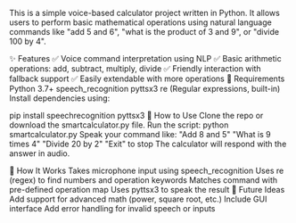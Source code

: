 This is a simple voice-based calculator project written in Python. It allows users to perform basic mathematical operations using natural language commands like "add 5 and 6", "what is the product of 3 and 9", or "divide 100 by 4".

✨ Features
✅ Voice command interpretation using NLP
✅ Basic arithmetic operations: add, subtract, multiply, divide
✅ Friendly interaction with fallback support
✅ Easily extendable with more operations
🔧 Requirements
Python 3.7+
speech_recognition
pyttsx3
re (Regular expressions, built-in)
Install dependencies using:

pip install speechrecognition pyttsx3
🚀 How to Use
Clone the repo or download the smartcalculator.py file.
Run the script:
python smartcalculator.py
Speak your command like:
"Add 8 and 5"
"What is 9 times 4"
"Divide 20 by 2"
"Exit" to stop
The calculator will respond with the answer in audio.

📌 How It Works
Takes microphone input using speech_recognition
Uses re (regex) to find numbers and operation keywords
Matches command with pre-defined operation map
Uses pyttsx3 to speak the result
🤖 Future Ideas
Add support for advanced math (power, square root, etc.)
Include GUI interface
Add error handling for invalid speech or inputs
